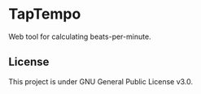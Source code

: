 # TapTempo

Web tool for calculating beats-per-minute.

## License

This project is under GNU General Public License v3.0.
